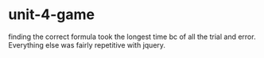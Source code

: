 # unit-4-game

finding the correct formula took the longest time bc of all the trial and error.  
Everything else was fairly repetitive with jquery.